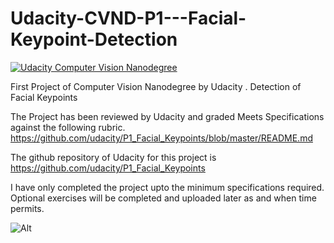 # Udacity-CVND-P1---Facial-Keypoint-Detection
[![Udacity Computer Vision Nanodegree](http://tugan0329.bitbucket.io/imgs/github/cvnd.svg)](https://www.udacity.com/course/computer-vision-nanodegree--nd891)

First Project of Computer Vision Nanodegree by Udacity . Detection of Facial Keypoints

The Project has been reviewed by Udacity and graded Meets Specifications against the 
following rubric. https://github.com/udacity/P1_Facial_Keypoints/blob/master/README.md 

The github repository of Udacity for this project is https://github.com/udacity/P1_Facial_Keypoints 

I have only completed the project upto the minimum specifications required.
Optional exercises will be completed and uploaded later as and when time permits.<br/>

![Alt](https://raw.githubusercontent.com/udacity/P1_Facial_Keypoints/master/images/key_pts_example.png)

